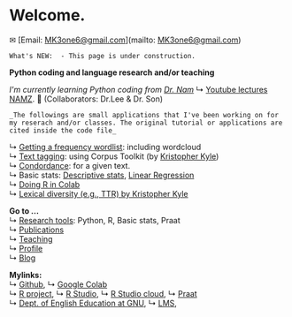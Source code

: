 # Welcome.  
✉ [Email: MK3one6@gmail.com](mailto: MK3one6@gmail.com)  

```
What's NEW:  - This page is under construction. 
```

**Python coding and language research and/or teaching**  

_I'm currently learning Python coding from [Dr. Nam](https://github.com/hsnam95)_ ↳ [Youtube lectures NAMZ](https://www.youtube.com/channel/UCKHB0ZiTVk8qUdqhVtnCUrA/featured).  👥 (Collaborators: Dr.Lee & Dr. Son)  
```   
_The followings are small applications that I've been working on for my reserach and/or classes. The original tutorial or applications are cited inside the code file_  
```

↳ [Getting a frequency wordlist](https://github.com/MK316/applications/blob/e97cc8a0c51c8009a4a2a0b597cb3962c55dfaf2/Creating_wordlist.ipynb): including wordcloud   
↳ [Text tagging](https://github.com/MK316/applications/blob/e97cc8a0c51c8009a4a2a0b597cb3962c55dfaf2/Tagging_CorpusToolKit.ipynb): using Corpus Toolkit (by [Kristopher Kyle](https://kristopherkyle.github.io/professional-webpage/))    
↳ [Condordance](https://github.com/MK316/applications/blob/e97cc8a0c51c8009a4a2a0b597cb3962c55dfaf2/concordance.ipynb): for a given text.  
↳ Basic stats: [Descriptive stats](https://github.com/MK316/statistics/blob/3c50a8393e54cc4819f2ded818ed5b3d19a4f65d/Descriptive_stat.ipynb), [Linear Regression](https://github.com/MK316/statistics/blob/main/lineaRegression.ipynb)  
↳ [Doing R in Colab](https://github.com/MK316/R_intro/blob/eaa0a0dc0738be31d6bd5958bab88beade1b90cd/01_How_to_do_R_in_colab.ipynb)  
↳ [Lexical diversity (e.g., TTR) by Kristopher Kyle](https://github.com/kristopherkyle/lexical_diversity)  

**Go to ...**  
↳ [Research tools](/contents/tools.md): Python, R, Basic stats, Praat  
↳ [Publications](/publications.md)  
↳ [Teaching](/contents/teaching.md)  
↳ [Profile](/contents/profile.md)  
↳ [Blog](/blog/blogmain.md)  

**Mylinks:**  
↳ [Github](https://www.github.com/), ↳ [Google Colab](https://colab.research.google.com/)  
↳ [R project](https://www.r-project.org/), ↳ [R Studio](https://www.rstudio.com/), ↳ [R Studio cloud](https://rstudio.cloud/), 
↳ [Praat](https://www.fon.hum.uva.nl/praat/)   
↳ [Dept. of English Education at GNU](https://www.gnu.ac.kr**), ↳ [LMS](https://rec.ac.kr/gnu),  

